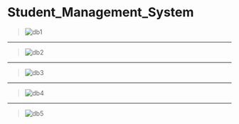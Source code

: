 # Student_Management_System

>![db1](https://user-images.githubusercontent.com/87578946/220098679-c58da90d-6314-43a4-875c-d4a2b18e16f8.png)
---
>![db2](https://user-images.githubusercontent.com/87578946/220098684-c5404055-fde0-4fcf-9af9-f8f1ecf0a511.png)
---
>![db3](https://user-images.githubusercontent.com/87578946/220098686-3e1052b3-4c31-4b91-a5d0-a9ae60e71f12.png)
---
>![db4](https://user-images.githubusercontent.com/87578946/220098687-1868b42e-ba7f-48fc-9263-2c0359123a88.png)
---
>![db5](https://user-images.githubusercontent.com/87578946/220098691-b8a492eb-75d6-40fb-8f1b-97e0e17208df.png)
